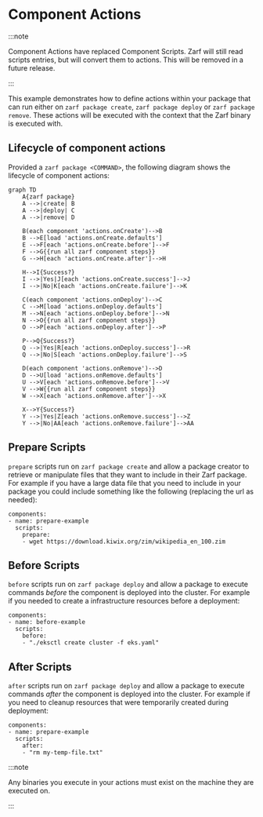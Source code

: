 # Component Actions

:::note

Component Actions have replaced Component Scripts. Zarf will still read scripts entries, but will convert them to actions. This will be removed in a future release.

:::

This example demonstrates how to define actions within your package that can run either on `zarf package create`, `zarf package deploy` or `zarf package remove`.  These actions will be executed with the context that the Zarf binary is executed with.

## Lifecycle of component actions

Provided a `zarf package <COMMAND>`, the following diagram shows the lifecycle of component actions:

```mermaid
graph TD
    A{zarf package} 
    A -->|create| B
    A -->|deploy| C
    A -->|remove| D

    B(each component 'actions.onCreate')-->B
    B -->E[load 'actions.onCreate.defaults']
    E -->F[each 'actions.onCreate.before']-->F
    F -->G{{run all zarf component steps}}
    G -->H[each 'actions.onCreate.after']-->H
    
    H-->I{Success?}
    I -->|Yes|J[each 'actions.onCreate.success']-->J
    I -->|No|K[each 'actions.onCreate.failure']-->K
    
    C(each component 'actions.onDeploy')-->C
    C -->M[load 'actions.onDeploy.defaults']
    M -->N[each 'actions.onDeploy.before']-->N
    N -->O{{run all zarf component steps}}
    O -->P[each 'actions.onDeploy.after']-->P

    P-->Q{Success?}
    Q -->|Yes|R[each 'actions.onDeploy.success']-->R
    Q -->|No|S[each 'actions.onDeploy.failure']-->S
    
    D(each component 'actions.onRemove')-->D
    D -->U[load 'actions.onRemove.defaults']
    U -->V[each 'actions.onRemove.before']-->V
    V -->W{{run all zarf component steps}}
    W -->X[each 'actions.onRemove.after']-->X

    X-->Y{Success?}
    Y -->|Yes|Z[each 'actions.onRemove.success']-->Z
    Y -->|No|AA[each 'actions.onRemove.failure']-->AA
```

## Prepare Scripts

`prepare` scripts run on `zarf package create` and allow a package creator to retrieve or manipulate files that they want to include in their Zarf package.  For example if you have a large data file that you need to include in your package you could include something like the following (replacing the url as needed):


```
components:
- name: prepare-example
  scripts:
    prepare:
    - wget https://download.kiwix.org/zim/wikipedia_en_100.zim
```

## Before Scripts

`before` scripts run on `zarf package deploy` and allow a package to execute commands _before_ the component is deployed into the cluster.  For example if you needed to create a infrastructure resources before a deployment:

```
components:
- name: before-example
  scripts:
    before:
    - "./eksctl create cluster -f eks.yaml"
```

## After Scripts

`after` scripts run on `zarf package deploy` and allow a package to execute commands _after_ the component is deployed into the cluster. For example if you need to cleanup resources that were temporarily created during deployment:

```
components:
- name: prepare-example
  scripts:
    after:
    - "rm my-temp-file.txt"
```

:::note

Any binaries you execute in your actions must exist on the machine they are executed on.

:::
